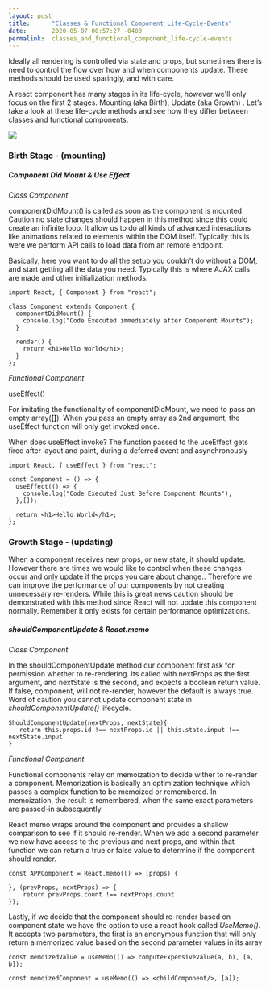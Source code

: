 ```yaml
---
layout: post
title:      "Classes & Functional Component Life-Cycle-Events"
date:       2020-05-07 00:57:27 -0400
permalink:  classes_and_functional_component_life-cycle-events
---
```





Ideally all rendering is controlled via state and props, but sometimes there is need to control the flow over how and when components update. These methods should be used sparingly, and with care.

A react component has many stages in its life-cycle, however we'll only focus on the first 2 stages. Mounting (aka Birth), Update (aka Growth) . Let’s take a look at these life-cycle methods and see how they differ between classes and functional components. 





![](https://i2.wp.com/programmingwithmosh.com/wp-content/uploads/2018/10/Screen-Shot-2018-10-31-at-1.44.28-PM.png?resize=1024%2C567&ssl=1)



### Birth Stage - (mounting)



##### Component Did Mount  &  Use Effect

*Class Component*

componentDidMount() is called as soon as the component is mounted. Caution no state changes should happen in this method since this could create an infinite loop. It allow  us to do all kinds of advanced interactions like animations related to elements within the DOM itself.  Typically this is were we perform API calls to load data from an remote endpoint.

Basically, here you want to do all the setup you couldn’t do without a DOM, and start getting all the data you need. Typically this is where AJAX calls are made and other initialization methods.



```react
import React, { Component } from "react";
 
class Component extends Component {
  componentDidMount() {
    console.log("Code Executed immediately after Component Mounts");
  }
 
  render() {
    return <h1>Hello World</h1>;
  }
};
```





*Functional Component*

useEffect()

For imitating the functionality of componentDidMount, we need to pass an empty array(**[]**). When you pass an empty array as 2nd argument, the useEffect function will only get invoked once.

When does useEffect invoke?
The function passed to the useEffect gets fired after layout and paint, during a deferred event and asynchronously



```react
import React, { useEffect } from "react";
 
const Component = () => {
  useEffect(() => {
    console.log("Code Executed Just Before Component Mounts");
  },[]);
 
  return <h1>Hello World</h1>;
};
```







### Growth Stage - (updating)

When a component receives new props, or new state, it should update. However there are times we would like to control when these changes occur and only update if the props you care about change.. Therefore we can improve the performance of our components by not creating unnecessary  re-renders. While this is great news caution should be demonstrated with this method since React will not update this component normally. Remember it only exists for certain performance optimizations.



##### shouldComponentUpdate & React.memo 



*Class Component*

In the shouldComponentUpdate method our component first ask for permission whether to re-rendering. Its  called with nextProps as the first argument, and nextState is the second, and expects a boolean return value.  If false, component, will not re-render, however the default is always true. Word of caution you cannot update component state in *shouldComponentUpdate()* lifecycle.



```react
ShouldComponentUpdate(nextProps, nextState){
   return this.props.id !== nextProps.id || this.state.input !== nextState.input
}
```





*Functional Component*

Functional components relay on memoization to decide wither to re-render a component. Memorization is basically an optimization technique which passes a complex function to be memoized or remembered. In memoization, the result is remembered, when the same exact parameters are passed-in subsequently. 

React memo wraps around the component and provides a shallow comparison to see if it should re-render. When we add a second parameter we now have access to the previous and next props, and within that function we can return a true or false value to determine if the component should render. 



```react
const APPComponent = React.memo(() => (props) {
    
}, (prevProps, nextProps) => {
    return prevProps.count !== nextProps.count
});
```



Lastly, if we decide that the component should re-render based on component state we have the option to use a react hook called *UseMemo()*.  It accepts two parameters, the first is an anonymous function that will only return a memorized value based on the second parameter values in its array



```react
const memoizedValue = useMemo(() => computeExpensiveValue(a, b), [a, b]);

const memoizedComponent = useMemo(() => <childComponent/>, [a]);
```


